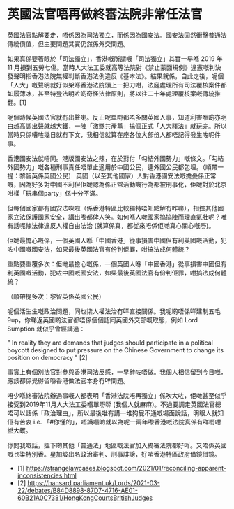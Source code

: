 # 英國法官唔再做終審法院非常任法官

英國法官點解要走，唔係因為司法獨立，而係因為國安法。國安法固然衝擊普通法傳統價值，但主要問題其實仍然係外交問題。

如果真係要著眼於「司法獨立」，香港嘅所謂嘅「司法獨立」其實一早喺 2019 年 11 月損到五勞七傷。當時人大法工委就高等法院對《禁止蒙面規例》違憲嘅判決發聲明指香港法院無權判斷香港法例違反《基本法》。結果就係，自此之後，呢個「人大」嘅聲明就好似架喺香港法院頭上一把刀咁，法庭處理所有司法覆核案件都如履薄冰，甚至特登法明咗啲奇怪法律原則，將以往二十年處理覆核案嘅傳統推翻。[1]

呢個時候英國法官就冇出聲喇。反正呢單嘢都唔多關英國人事，知道利害嗰啲亦明白越高調出聲就越大鑊，一陣「激嬲共產黨」搞個正式「人大釋法」就玩完。所以當時只係嘈咗幾日就冇下文，我相信就算在座各位大部份人都唔記得發生咗呢件事。

香港國安法就唔同。港版國安法之辣，在於對付「勾結外國勢力」嘅條文。「勾結外國勢力」嘅各種刑事責任唔單止適用於中國公民，連外國公民都包埋。（順帶一提：黎智英係英國公民） 英國（以至其他國家）人對香港國安法嘅擔憂係正常嘅，因為好多對中國不利但佢哋認為係正常活動嘅行為都被刑事化，佢哋對於北京咁樣「玩串個party」係十分不滿。

但每個國家都有國安法㗎啦（係香港特區比較獨特唔知點解冇咋嘛），指控其他國家立法保護國家安全，講出嚟都俾人笑。如何喺人哋國家搞搞陣而理直氣壯呢？唯有話呢條法律違反人權自由法治 (就算係真，都從來唔係佢哋真心關心嘅嘢)。

佢哋最擔心嘅係，一個英國人喺「中國香港」從事損害中國但有利英國嘅活動，犯咗中國嘅國安法，如果最後英國法官有份判佢罪，咁搞法成何體統？

重點要重覆多次：佢哋最擔心嘅係，一個英國人喺「中國香港」從事損害中國但有利英國嘅活動，犯咗中國嘅國安法，如果最後英國法官有份判佢罪，咁搞法成何體統？

（順帶提多次：黎智英係英國公民）

呢個活生生嘅政治問題，同乜柒人權法治冇咩直接關係。我呢啲唔係咩建制五毛9up，你睇返英國啲法官都唔係個個認同英國外交部嘅取態，例如 Lord Sumption 就似乎曾經講過：

" In reality they are demands that judges should participate in a political boycott designed to put pressure on the Chinese Government to change its position on democracy " [2]

事實上有個別法官對參與香港司法反感，一早辭咗唔做。我個人相信留到今日嘅，應該都係覺得留喺香港做法官本身冇咩問題。

唔少喺終審法院辦過事嘅人都表明「香港法院唔再獨立」係吹大咗，佢哋甚至似乎接受到2019年11月人大法工委嗰單嘢𠻹 (我個人就麻麻)。不過要調走英國法官總唔可以話係「政治理由」，所以最後唯有講一堆狗屁不通嘅場面說話，明眼人就知佢有苦衷 i.e. 「#你懂的」，唔識嗰啲就以為呢一兩年嚟香港嘅法院真係有咩嘢咁撚大鑊。

你問我嘅話，搵下啲其他「普通法」地區嘅法官加入終審法院都好吖。又唔係英國嘅乜柒特別香。星加坡出名政治審判、刑事誹謗，好啱香港特區政府借鏡借鏡。

- [1] https://strangelawcases.blogspot.com/2021/01/reconciling-apparent-inconsistencies.html
- [2] https://hansard.parliament.uk/Lords/2021-03-22/debates/B84D8898-87D7-4716-AE01-60B21A0C7381/HongKongCourtsBritishJudges
